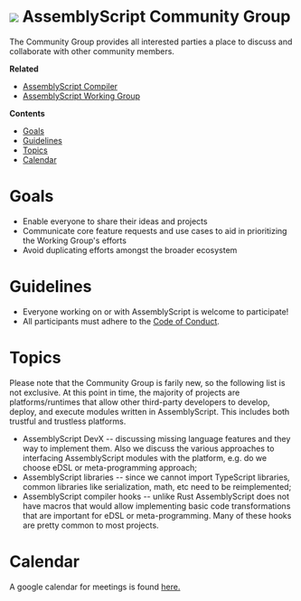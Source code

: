 ![](https://avatars1.githubusercontent.com/u/28916798?s=64) AssemblyScript Community Group
=================

The Community Group provides all interested parties a place to discuss and collaborate with other community members.

**Related**

* [AssemblyScript Compiler](https://github.com/AssemblyScript/assemblyscript)
* [AssemblyScript Working Group](https://github.com/AssemblyScript/working-group)

**Contents**

* [Goals](#goals)
* [Guidelines](#guidelines)
* [Topics](#topics)
* [Calendar](#calendar)
# Goals

* Enable everyone to share their ideas and projects
* Communicate core feature requests and use cases to aid in prioritizing the Working Group's efforts
* Avoid duplicating efforts amongst the broader ecosystem

# Guidelines

* Everyone working on or with AssemblyScript is welcome to participate!
* All participants must adhere to the [Code of Conduct](./CODE_OF_CONDUCT.md).

# Topics

Please note that the Community Group is farily new, so the following list is not exclusive. At this point in time, the majority of projects are platforms/runtimes that allow other third-party developers to develop, deploy, and execute modules written in AssemblyScript. This includes both trustful and trustless platforms.

* AssemblyScript DevX -- discussing missing language features and they way to implement them. Also we discuss the various approaches to interfacing AssemblyScript modules with the platform, e.g. do we choose eDSL or meta-programming approach;
* AssemblyScript libraries -- since we cannot import TypeScript libraries, common libraries like serialization, math, etc need to be reimplemented;
* AssemblyScript compiler hooks -- unlike Rust AssemblyScript does not have macros that would allow implementing basic code transformations that are important for eDSL or meta-programming. Many of these hooks are pretty common to most projects.

# Calendar
A google calendar for meetings is found [here.](https://calendar.google.com/calendar/embed?src=wyndham.tech_6tvkgtqv1i345biaq7h86di1e0%40group.calendar.google.com&ctz=America%2FNew_York)

